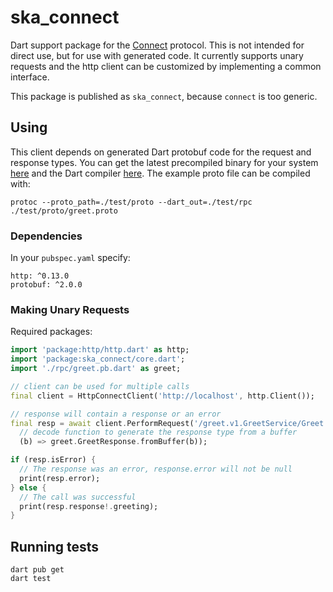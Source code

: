 # ska_connect

Dart support package for the [Connect](https://connect.build) protocol. This is not intended for direct use, but for use with generated code. It currently supports unary requests and the http client can be customized by implementing a common interface.

This package is published as `ska_connect`, because `connect` is too generic.

## Using

This client depends on generated Dart protobuf code for the request and response types. You can get the latest precompiled binary for your system [here](https://github.com/google/protobuf/releases) and the Dart compiler [here](https://pub.dev/packages/protoc_plugin). The example proto file can be compiled with:

    protoc --proto_path=./test/proto --dart_out=./test/rpc ./test/proto/greet.proto

### Dependencies

In your `pubspec.yaml` specify:

    http: ^0.13.0
    protobuf: ^2.0.0

### Making Unary Requests

Required packages:

```dart
import 'package:http/http.dart' as http;
import 'package:ska_connect/core.dart';
import './rpc/greet.pb.dart' as greet;
```

```dart
// client can be used for multiple calls
final client = HttpConnectClient('http://localhost', http.Client());

// response will contain a response or an error
final resp = await client.PerformRequest('/greet.v1.GreetService/Greet', request,
  // decode function to generate the response type from a buffer
  (b) => greet.GreetResponse.fromBuffer(b));

if (resp.isError) {
  // The response was an error, response.error will not be null
  print(resp.error);
} else {
  // The call was successful
  print(resp.response!.greeting);
}
```


## Running tests

```
dart pub get
dart test
```
